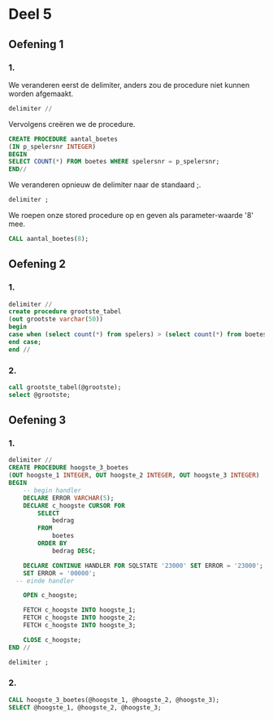 # Deel 5
## Oefening 1
### 1.
We veranderen eerst de delimiter, anders zou de procedure niet kunnen worden afgemaakt.
```sql
delimiter //
```
Vervolgens creëren we de procedure.
```sql
CREATE PROCEDURE aantal_boetes
(IN p_spelersnr INTEGER)
BEGIN
SELECT COUNT(*) FROM boetes WHERE spelersnr = p_spelersnr;
END//
```
We veranderen opnieuw de delimiter naar de standaard ;.
```sql
delimiter ;
```
We roepen onze stored procedure op en geven als parameter-waarde '8' mee.
```sql
CALL aantal_boetes(8);
```
## Oefening 2
### 1.
```sql
delimiter //
create procedure grootste_tabel
(out grootste varchar(50))
begin
case when (select count(*) from spelers) > (select count(*) from boetes) then set grootste = 'Spelers'; else set grootste = 'Boetes';
end case;
end //
```
### 2.
```sql
call grootste_tabel(@grootste);
select @grootste;
```
## Oefening 3
### 1.
```sql
delimiter //
CREATE PROCEDURE hoogste_3_boetes
(OUT hoogste_1 INTEGER, OUT hoogste_2 INTEGER, OUT hoogste_3 INTEGER)
BEGIN
	-- begin handler
	DECLARE ERROR VARCHAR(5);
	DECLARE c_hoogste CURSOR FOR
		SELECT
			bedrag
		FROM
			boetes
		ORDER BY
			bedrag DESC;

	DECLARE CONTINUE HANDLER FOR SQLSTATE '23000' SET ERROR = '23000';
	SET ERROR = '00000';
  -- einde handler

	OPEN c_hoogste;

	FETCH c_hoogste INTO hoogste_1;
	FETCH c_hoogste INTO hoogste_2;
	FETCH c_hoogste INTO hoogste_3;

	CLOSE c_hoogste;
END //

delimiter ;
```
### 2.
```sql
CALL hoogste_3_boetes(@hoogste_1, @hoogste_2, @hoogste_3);
SELECT @hoogste_1, @hoogste_2, @hoogste_3;
```

